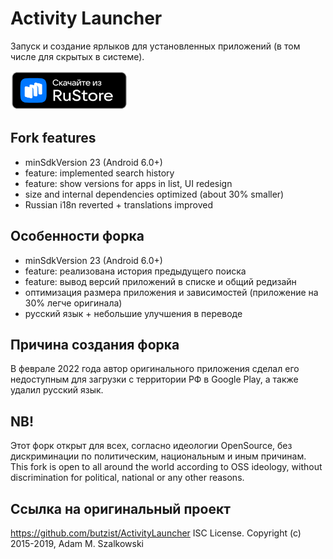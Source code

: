 Activity Launcher
=================

Запуск и создание ярлыков для установленных приложений (в том числе для скрытых в системе).

<a href="https://apps.rustore.ru/app/de.szalkowski.activitylauncher.rustore_fork" target="_blank">
<img src="whatsnew/rustore.png" width="188" height="63" alt="Скачайте из RuStore"/></a>

Fork features
------------
* minSdkVersion 23 (Android 6.0+)
* feature: implemented search history
* feature: show versions for apps in list, UI redesign
* size and internal dependencies optimized (about 30% smaller)
* Russian i18n reverted + translations improved 

Особенности форка
------------
* minSdkVersion 23 (Android 6.0+)
* feature: реализована история предыдущего поиска
* feature: вывод версий приложений в списке и общий редизайн
* оптимизация размера приложения и зависимостей (приложение на 30% легче оригинала)
* русский язык + небольшие улучшения в переводе

Причина создания форка
------------
В феврале 2022 года автор оригинального приложения сделал его недоступным для загрузки с территории РФ в Google Play, а также удалил русский язык.

NB!
------------
Этот форк открыт для всех, согласно идеологии OpenSource, без дискриминации по политическим, национальным и иным причинам.
This fork is open to all around the world according to OSS ideology, without discrimination for political, national or any other reasons.

Ссылка на оригинальный проект
------------
https://github.com/butzist/ActivityLauncher
ISC License. Copyright (c) 2015-2019, Adam M. Szalkowski
